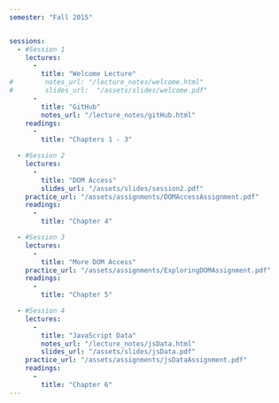 ```yaml
---
semester: "Fall 2015"


sessions:
  - #Session 1
    lectures:
      -
        title: "Welcome Lecture"
#        notes_url: "/lecture_notes/welcome.html"
#        slides_url:  "/assets/slides/welcome.pdf"
      -
        title: "GitHub"
        notes_url: "/lecture_notes/gitHub.html"
    readings:
      -
        title: "Chapters 1 - 3"

  - #Session 2
    lectures:
      -
        title: "DOM Access"
        slides_url: "/assets/slides/session2.pdf"
    practice_url: "/assets/assignments/DOMAccessAssignment.pdf"
    readings:
      -
        title: "Chapter 4"

  - #Session 3
    lectures:
      -
        title: "More DOM Access"
    practice_url: "/assets/assignments/ExploringDOMAssignment.pdf"
    readings:
      -
        title: "Chapter 5"

  - #Session 4
    lectures:
      -
        title: "JavaScript Data"
        notes_url: "/lecture_notes/jsData.html"
        slides_url: "/assets/slides/jsData.pdf"
    practice_url: "/assets/assignments/jsDataAssignment.pdf"
    readings:
      -
        title: "Chapter 6"
---
```

